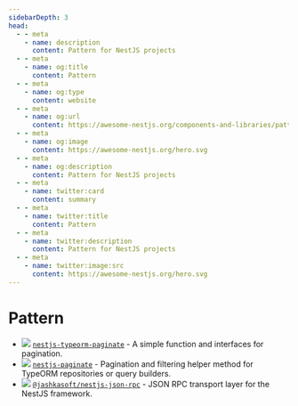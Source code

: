 ```yaml
---
sidebarDepth: 3
head:
  - - meta
    - name: description
      content: Pattern for NestJS projects
  - - meta
    - name: og:title
      content: Pattern
  - - meta
    - name: og:type
      content: website
  - - meta
    - name: og:url
      content: https://awesome-nestjs.org/components-and-libraries/pattern.html
  - - meta
    - name: og:image
      content: https://awesome-nestjs.org/hero.svg
  - - meta
    - name: og:description
      content: Pattern for NestJS projects
  - - meta
    - name: twitter:card
      content: summary
  - - meta
    - name: twitter:title
      content: Pattern
  - - meta
    - name: twitter:description
      content: Pattern for NestJS projects
  - - meta
    - name: twitter:image:src
      content: https://awesome-nestjs.org/hero.svg
---
```


# Pattern

- ![](https://img.shields.io/github/stars/nestjsx/nestjs-typeorm-paginate.svg?style=flat-square) [`nestjs-typeorm-paginate`](https://github.com/nestjsx/nestjs-typeorm-paginate) - A simple function and interfaces for pagination.
- ![](https://img.shields.io/github/stars/ppetzold/nestjs-paginate.svg?style=flat-square) [`nestjs-paginate`](https://github.com/ppetzold/nestjs-paginate) - Pagination and filtering helper method for TypeORM repositories or query builders.
- ![](https://img.shields.io/github/stars/Insidexa/nestjs-rpc.svg?style=flat-square) [`@jashkasoft/nestjs-json-rpc`](https://github.com/Insidexa/nestjs-rpc) - JSON RPC transport layer for the NestJS framework.